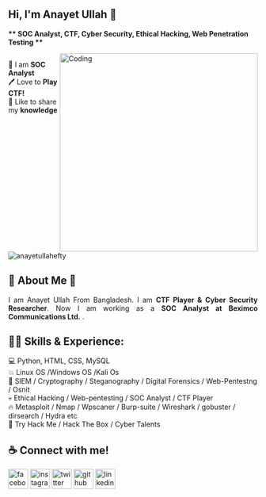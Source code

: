 ## Hi, I'm Anayet Ullah 👋 
<p><b align="center"> ** SOC Analyst, CTF, Cyber Security, Ethical Hacking, Web Penetration Testing ** </b></p>
<img align="right" alt="Coding" width="400" src="https://drive.google.com/file/d/1XBqR8sonB3FHqBWKsp9u4yKLlA6HPSk7/view?usp=sharing">
<img src="">


<p>
👑 I am <b>SOC Analyst </b><br>
🖊️ Love to <b>Play CTF!</b><br>
🎤 Like to share my <b>knowledge</b></p>
<p align="left"> <img src="https://komarev.com/ghpvc/?username=anayetullahefty&label=Profile%20views&color=0e75b6&style=flat" alt="anayetullahefty" /> </p> 

## 🚀 About Me 👼
<p align="justify">I am Anayet Ullah From Bangladesh. I am <b>CTF Player & Cyber Security Researcher</b>. Now I am working as a <b>SOC Analyst at Beximco Communications Ltd.</b> . </p>

## 👨‍💻 Skills & Experience:
<p>
💻 Python, HTML, CSS, MySQL <br>
💥 Linux OS /Windows OS /Kali Os <br>
💪 SIEM / Cryptography / Steganography / Digital Forensics / Web-Pentestng / Osnit <br>
💀 Ethical Hacking / Web-pentesting / SOC Analyst / CTF Player <br>
🔥 Metasploit / Nmap / Wpscaner / Burp-suite / Wireshark / gobuster / dirsearch / Hydra etc <br>
👀 Try Hack Me / Hack The Box / Cyber Talents <br> 

</p>


<h2 align="left">☕ Connect with me!</h2> 


<p dir="auto"><a href="https://www.facebook.com/mohammad.a.u.efty/" rel="nofollow"><img src="https://raw.githubusercontent.com/rahuldkjain/github-profile-readme-generator/master/src/images/icons/Social/facebook.svg" alt="facebook" height="40" style="max-width: 100%;"></a>
  <a href="https://www.instagram.com/mohammad_a_u_efty/" rel="nofollow"><img src="https://raw.githubusercontent.com/rahuldkjain/github-profile-readme-generator/master/src/images/icons/Social/instagram.svg" alt="instagram" height="40" style="max-width: 100%;"></a>  
  <a href="https://twitter.com/anayet_efty" rel="nofollow">
  <img src="https://raw.githubusercontent.com/rahuldkjain/github-profile-readme-generator/master/src/images/icons/Social/twitter.svg" alt="twitter" height="40" style="max-width: 100%;"></a>  <a href="https://github.com/anayetullahefty">
  <img src="https://raw.githubusercontent.com/rahuldkjain/github-profile-readme-generator/master/src/images/icons/Social/facebook.svg" alt="github" height="40" style="max-width: 100%;"></a>
  <a href="https://www.linkedin.com/in/mohammad-a-u-efty/" rel="nofollow"><img src="https://raw.githubusercontent.com/rahuldkjain/github-profile-readme-generator/master/src/images/icons/Social/linked-in-alt.svg" alt="linkedin" height="40" style="max-width: 100%;"></a></p>

